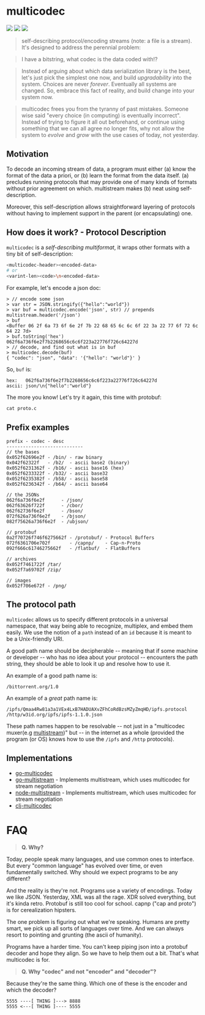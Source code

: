 multicodec
==========

[![](https://img.shields.io/badge/made%20by-Protocol%20Labs-blue.svg?style=flat-square)](http://ipn.io) [![](https://img.shields.io/badge/project-IPFS-blue.svg?style=flat-square)](http://ipfs.io/) [![](https://img.shields.io/badge/freenode-%23ipfs-blue.svg?style=flat-square)](http://webchat.freenode.net/?channels=%23ipfs)

> self-describing protocol/encoding streams (note: a file is a stream). It's designed to address the perennial problem:

> I have a bitstring, what codec is the data coded with!?

> Instead of arguing about which data serialization library is the best, let's just pick the simplest one now, and build _upgradability_ into the system. Choices are never _forever_. Eventually all systems are changed. So, embrace this fact of reality, and build change into your system now.

> multicodec frees you from the tyranny of past mistakes. Someone wise said "every choice (in computing) is eventually incorrect". Instead of trying to figure it all out beforehand, or continue using something that we can all agree no longer fits, why not allow the system to _evolve_ and _grow_ with the use cases of today, not yesterday.

## Motivation

To decode an incoming stream of data, a program must either (a) know the format of the data a priori, or (b) learn the format from the data itself. (a) precludes running protocols that may provide one of many kinds of formats without prior agreement on which. multistream makes (b) neat using self-description.

Moreover, this self-description allows straightforward layering of protocols without having to implement support in the parent (or encapsulating) one.

## How does it work? - Protocol Description

`multicodec` is a _self-describing multiformat_, it wraps other formats with a tiny bit of self-description:

```sh
<multicodec-header><encoded-data>
# or
<varint-len><code>\n<encoded-data>
```

For example, let's encode a json doc:

```node
> // encode some json
> var str = JSON.stringify({"hello":"world"})
> var buf = multicodec.encode('json', str) // prepends multistream.header('/json')
> buf
<Buffer 06 2f 6a 73 6f 6e 2f 7b 22 68 65 6c 6c 6f 22 3a 22 77 6f 72 6c 64 22 7d>
> buf.toString('hex')
062f6a736f6e2f7b2268656c6c6f223a22776f726c64227d
> // decode, and find out what is in buf
> multicodec.decode(buf)
{ "codec": "json", "data": '{"hello": "world"}' }
```

So, `buf` is:

```
hex:   062f6a736f6e2f7b2268656c6c6f223a22776f726c64227d
ascii: json/\n{"hello":"world"}
```

The more you know! Let's try it again, this time with protobuf:

```
cat proto.c
```

## Prefix examples


```
prefix - codec - desc
----------------------------
// the bases
0x052f62696e2f - /bin/ - raw binary
0x042f62322f   - /b2/  - ascii base2 (binary)
0x052f6231362f - /b16/ - ascii base16 (hex)
0x052f6233322f - /b32/ - ascii base32
0x052f6235382f - /b58/ - ascii base58
0x052f6236342f - /b64/ - ascii base64

// the JSONs
062f6a736f6e2f      - /json/
062f63626f722f      - /cbor/
062f62736f6e2f      - /bson/
072f626a736f6e2f    - /bjson/
082f75626a736f6e2f  - /ubjson/

// protobuf
0a2f70726f746f6275662f - /protobuf/ - Protocol Buffers
072f6361706e702f       - /capnp/    - Cap-n-Proto
092f666c61746275662f   - /flatbuf/  - FlatBuffers

// archives
0x052f7461722f /tar/
0x052f7a69702f /zip/

// images
0x052f706e672f - /png/
```

## The protocol path

`multicodec` allows us to specify different protocols in a universal namespace, that way being able to recognize, multiplex, and embed them easily. We use the notion of a `path` instead of an `id` because it is meant to be a Unix-friendly URI.

A good path name should be decipherable -- meaning that if some machine or developer -- who has no idea about your protocol -- encounters the path string, they should be able to look it up and resolve how to use it.

An example of a good path name is:

```
/bittorrent.org/1.0
```

An example of a _great_ path name is:

```
/ipfs/Qmaa4Rw81a3a1VEx4LxB7HADUAXvZFhCoRdBzsMZyZmqHD/ipfs.protocol
/http/w3id.org/ipfs/ipfs-1.1.0.json
```

These path names happen to be resolvable -- not just in a "multicodec muxer(e.g [multistream]())" but -- in the internet as a whole (provided the program (or OS) knows how to use the `/ipfs` and `/http` protocols).

## Implementations

- [go-multicodec](https://github.com/jbenet/go-multicodec)
- [go-multistream](https://github.com/whyrusleeping/go-multistream) - Implements multistream, which uses multicodec for stream negotiation
- [node-multistream](https://github.com/diasdavid/multistream) - Implements multistream, which uses multicodec for stream negotiation
- [clj-multicodec](https://github.com/greglook/clj-multicodec)


# FAQ

> **Q. Why?**

Today, people speak many languages, and use common ones to interface. But every "common language" has evolved over time, or even fundamentally switched. Why should we expect programs to be any different?

And the reality is they're not. Programs use a variety of encodings. Today we like JSON. Yesterday, XML was all the rage. XDR solved everything, but it's kinda retro. Protobuf is still too cool for school. capnp ("cap and proto") is
for cerealization hipsters.

The one problem is figuring out what we're speaking. Humans are pretty smart, we pick up all sorts of languages over time. And we can always resort to pointing and grunting (the ascii of humanity).

Programs have a harder time. You can't keep piping json into a protobuf decoder and hope they align. So we have to help them out a bit. That's what multicodec is for.

> **Q. Why "codec" and not "encoder" and "decoder"?**

Because they're the same thing. Which one of these is the encoder and which the decoder?

    5555 ----[ THING ]---> 8888
    5555 <---[ THING ]---- 5555
